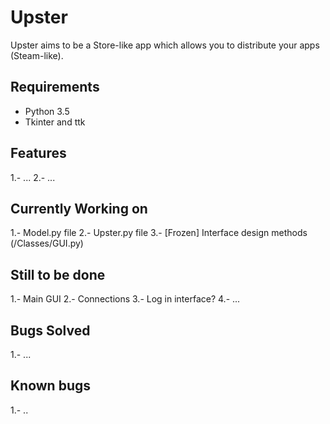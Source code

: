 # Upster

Upster aims to be a Store-like app which allows you to distribute your apps (Steam-like).

Requirements
--

* Python 3.5
* Tkinter and ttk

Features
--

1.- ...
2.- ...


Currently Working on
--

1.- Model.py file
2.- Upster.py file
3.- [Frozen] Interface design methods (/Classes/GUI.py)


Still to be done
--

1.- Main GUI
2.- Connections
3.- Log in interface?
4.- ...


Bugs Solved
--

1.- ...


Known bugs
--

1.- ..